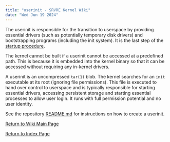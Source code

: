 ```yaml
---
title: "userinit - SRVRE Kernel Wiki"
date: "Wed Jun 19 2024"
---
```


The userinit is responsible for the transition to userspace
by providing essential drivers (such as potentially temporary disk drivers)
and bootstrapping programs (including the init system).
It is the last step of the
[startup procedure](/md/srvre/kernel/wiki/startup.md).

The kernel cannot be built if a userinit cannot be accessed at a predefined
path. This is because it is embedded into the kernel binary so that it can be
accessed without requiring any in-kernel drivers.

A userinit is an uncompressed `tar(1)` blob.
The kernel searches for an `init` executable at its root
(ignoring file permissions). This file is executed to hand over control
to userspace and is typically responsible for starting essential drivers,
accessing persistent storage and starting essential processes to allow
user login. It runs with full permission potential and no user identity.

See the repository [README.md](https://git.himbeerserver.de/srvre/kernel.git/about/#create-a-userinit)
for instructions on how to create a userinit.

[Return to Wiki Main Page](/md/srvre/kernel/wiki.md)

[Return to Index Page](/md/index.md)
